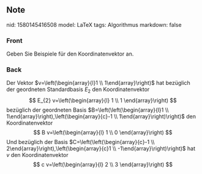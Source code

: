 ## Note
nid: 1580145416508
model: LaTeX
tags: Algorithmus
markdown: false

### Front
Geben Sie Beispiele für den Koordinatenvektor an.

### Back
Der Vektor $v=\left(\begin{array}{l}1 \\ 1\end{array}\right)$ hat bezüglich der geordneten Standardbasis $E_{2}$ den Koordinatenvektor
$$
E_{2} v=\left(\begin{array}{l}
1 \\
1
\end{array}\right)
$$
bezüglich der geordneten Basis $B=\left(\left(\begin{array}{l}1 \\ 1\end{array}\right),\left(\begin{array}{c}-1 \\ 1\end{array}\right)\right)$ den
Koordinatenvektor
$$
B v=\left(\begin{array}{l}
1 \\
0
\end{array}\right)
$$
Und bezüglich der Basis $C=\left(\left(\begin{array}{c}-1 \\ 2\end{array}\right),\left(\begin{array}{c}1 \\ -1\end{array}\right)\right)$ hat $v$
den Koordinatenvektor
$$
c v=\left(\begin{array}{l}
2 \\
3
\end{array}\right)
$$
